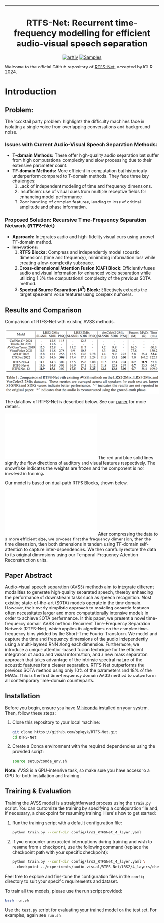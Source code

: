 ______________________________________________________________________

<div align="center">

# RTFS-Net: Recurrent time-frequency modelling for efficient audio-visual speech separation

[![arXiv](https://img.shields.io/badge/arXiv-2306.00160-brightgreen.svg)](https://arxiv.org/abs/2309.17189)
[![Samples](https://img.shields.io/badge/Website-Demo_Samples-blue.svg)](https://anonymous.4open.science/w/RTFS-Net/AV-Model-Demo.html)

</div>

Welcome to the official GitHub repository of [RTFS-Net](https://arxiv.org/abs/2309.17189), accepted by ICLR 2024.

# Introduction

## Problem:
The 'cocktail party problem' highlights the difficulty machines face in isolating a single voice from overlapping conversations and background noise. 

### Issues with Current Audio-Visual Speech Separation Methods:
- **T-domain Methods:** These offer high-quality audio separation but suffer from high computational complexity and slow processing due to their extensive parameter count.
- **TF-domain Methods:** More efficient in computation but historically underperform compared to T-domain methods. They face three key challenges:
  1. Lack of independent modeling of time and frequency dimensions.
  2. Insufficient use of visual cues from multiple receptive fields for enhancing model performance.
  3. Poor handling of complex features, leading to loss of critical amplitude and phase information.

### Proposed Solution: Recursive Time-Frequency Separation Network (RTFS-Net)
- **Approach:** Integrates audio and high-fidelity visual cues using a novel TF-domain method.
- **Innovations:**
  1. **RTFS Blocks:** Compress and independently model acoustic dimensions (time and frequency), minimizing information loss while creating a low-complexity subspace.
  2. **Cross-dimensional Attention Fusion (CAF) Block:** Efficiently fuses audio and visual information for enhanced voice separation while utilizing 1.3% the computational complexity of the previous SOTA method.
  3. **Spectral Source Separation ($S^3$) Block:** Effectively extracts the target speaker's voice features using complex numbers.
 
## Results and Comparison

Comparison of RTFS-Net with existing AVSS methods.

![main_table](docs/main_table.png)

The dataflow of RTFS-Net is described below. See our [paper](https://arxiv.org/abs/2309.17189) for more details.

![av-pipeline](docs/av-pipeline.pdf)
The red and blue solid lines signify the flow directions of auditory and visual features respectively. The snowflake indicates the weights are frozen and the component is not involved in training.

Our model is based on dual-path RTFS Blocks, shown below.

![rtfsnet](docs/rtfsnet.pdf)
After compressing the data to a more efficient size, we process first the frequency dimension, then the time dimension, then both dimensions in tandem using TF-domain self-attention to capture inter-dependencies. We then carefully restore the data to its original dimensions using our Temporal-Frequency Attention Reconstruction units.

## Paper Abstract

Audio-visual speech separation (AVSS) methods aim to integrate different modalities to generate high-quality separated speech, thereby enhancing the performance of downstream tasks such as speech recognition. Most existing state-of-the-art (SOTA) models operate in the time domain. However, their overly simplistic approach to modeling acoustic features often necessitates larger and more computationally intensive models in order to achieve SOTA performance. In this paper, we present a novel time-frequency domain AVSS method: Recurrent Time-Frequency Separation Network (RTFS-Net), which applies its algorithms on the complex time-frequency bins yielded by the Short-Time Fourier Transform. We model and capture the time and frequency dimensions of the audio independently using a multi-layered RNN along each dimension. Furthermore, we introduce a unique attention-based fusion technique for the efficient integration of audio and visual information, and a new mask separation approach that takes advantage of the intrinsic spectral nature of the acoustic features for a clearer separation. RTFS-Net outperforms the previous SOTA method using only 10\% of the parameters and 18\% of the MACs. This is the first time-frequency domain AVSS method to outperform all contemporary time-domain counterparts.

## Installation

Before you begin, ensure you have [Miniconda](https://docs.conda.io/en/latest/miniconda.html) installed on your system. Then, follow these steps:

1. Clone this repository to your local machine:
   ```bash
   git clone https://github.com/spkgyk/RTFS-Net.git
   cd RTFS-Net
   ```

2. Create a Conda environment with the required dependencies using the provided script:
   ```bash
   source setup/conda_env.sh
   ```

**Note:** AVSS is a GPU-intensive task, so make sure you have access to a GPU for both installation and training.

## Training & Evaluation

Training the AVSS model is a straightforward process using the `train.py` script. You can customize the training by specifying a configuration file and, if necessary, a checkpoint for resuming training. Here's how to get started:

1. Run the training script with a default configuration file:
   ```bash
   python train.py --conf-dir config/lrs2_RTFSNet_4_layer.yaml
   ```

2. If you encounter unexpected interruptions during training and wish to resume from a checkpoint, use the following command (replace the checkpoint path with your specific checkpoint):
   ```bash
   python train.py --conf-dir config/lrs2_RTFSNet_4_layer.yaml \
   --checkpoint ../experiments/audio-visual/RTFS-Net/LRS2/4_layers/checkpoints/epoch=150-val_loss=-13.16.ckpt
   ```

Feel free to explore and fine-tune the configuration files in the `config` directory to suit your specific requirements and dataset.

To train all the models, please use the run script provided:
```bash 
bash run.sh
```

Use the `test.py` script for evaluating your trained model on the test set. For examples, again see `run.sh`.